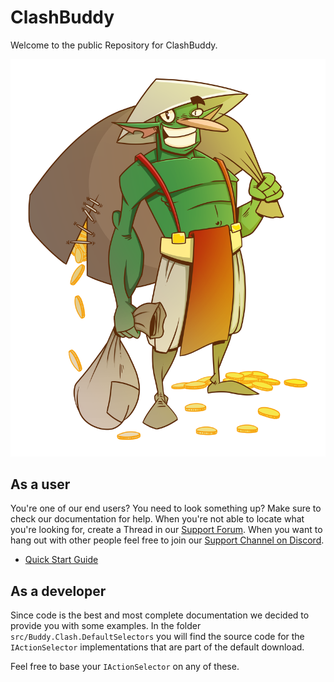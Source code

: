 # ClashBuddy

Welcome to the public Repository for ClashBuddy.

[![alt text][logo]](https://botandrobot.shop/products/clashbuddy-1-year-1-session-bot)

## As a user

You're one of our end users? You need to look something up? Make sure to check our documentation for help. When you're not able to locate what you're looking for, create a Thread in our [Support Forum](https://community.botandrobot.com/). When you want to hang out with other people feel free to join our [Support Channel on Discord](https://discord.gg/bTaHN4g).

* [Quick Start Guide](./docs/en/getting-started.md)

## As a developer

Since code is the best and most complete documentation we decided to provide you with some examples. In the folder ```src/Buddy.Clash.DefaultSelectors``` you will find the source code for the ```IActionSelector``` implementations that are part of the default download.

Feel free to base your ```IActionSelector``` on any of these.

[logo]: ./docs/images/GoldGoblin.png "The ClashBuddy Logo"
